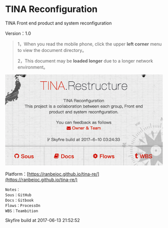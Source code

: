 # TINA Reconfiguration

TINA Front end product and system reconfiguration

Version：1.0

> 1，When you read the mobile phone, click the upper **left corner** menu to view the document directory。
>
> 2，This document may be **loaded longer** due to a longer network environment。

![](/assets/Snip20170612_29.png)

Platform：[https://ranbeioc.github.io/tina-re/](https://ranbeioc.github.io/tina-re/)

```
Notes：
Sous：GitHub
Docs：Gitbook
Flows：ProcessOn
WBS：Teambition
```

Skyfire build at 2017-06-13 21:52:52

